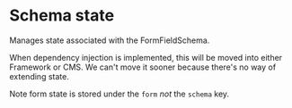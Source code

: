 # Schema state

Manages state associated with the FormFieldSchema.

When dependency injection is implemented, this will be moved into either Framework or CMS. 
We can't move it sooner because there's no way of extending state.

Note form state is stored under the `form` _not_ the `schema` key.
